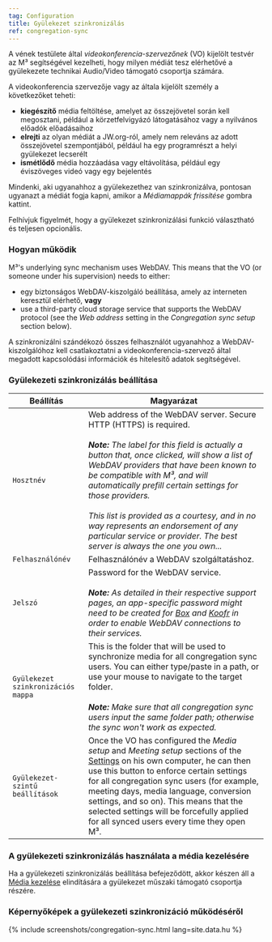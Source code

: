```yaml
---
tag: Configuration
title: Gyülekezet szinkronizálás
ref: congregation-sync
---
```


A vének testülete által *videokonferencia-szervezőnek* (VO) kijelölt testvér az M³ segítségével kezelheti, hogy milyen médiát tesz elérhetővé a gyülekezete technikai Audio/Video támogató csoportja számára.

A videokonferencia szervezője vagy az általa kijelölt személy a következőket teheti:

- **kiegészítő** média feltöltése, amelyet az összejövetel során kell megosztani, például a körzetfelvigyázó látogatásához vagy a nyilvános előadók előadásaihoz
- **elrejti** az olyan médiát a JW.org-ról, amely nem releváns az adott összejövetel szempontjából, például ha egy programrészt a helyi gyülekezet lecserélt
- **ismétlődő** média hozzáadása vagy eltávolítása, például egy éviszöveges videó vagy egy bejelentés

Mindenki, aki ugyanahhoz a gyülekezethez van szinkronizálva, pontosan ugyanazt a médiát fogja kapni, amikor a *Médiamappák frissítése* gombra kattint.

Felhívjuk figyelmét, hogy a gyülekezet szinkronizálási funkció választható és teljesen opcionális.

### Hogyan működik

M³'s underlying sync mechanism uses WebDAV. This means that the VO (or someone under his supervision) needs to either:

- egy biztonságos WebDAV-kiszolgáló beállítása, amely az interneten keresztül elérhető, **vagy**
- use a third-party cloud storage service that supports the WebDAV protocol (see the *Web address* setting in the *Congregation sync setup* section below).

A szinkronizálni szándékozó összes felhasználót ugyanahhoz a WebDAV-kiszolgálóhoz kell csatlakoztatni a videokonferencia-szervező által megadott kapcsolódási információk és hitelesítő adatok segítségével.

### Gyülekezeti szinkronizálás beállítása

| Beállítás                          | Magyarázat                                                                                                                                                                                                                                                                                                                                                                                                                                                                                                           |
| ---------------------------------- | -------------------------------------------------------------------------------------------------------------------------------------------------------------------------------------------------------------------------------------------------------------------------------------------------------------------------------------------------------------------------------------------------------------------------------------------------------------------------------------------------------------------- |
| `Hosztnév`                         | Web address of the WebDAV server. Secure HTTP (HTTPS) is required. <br><br> ***Note:** The label for this field is actually a button that, once clicked, will show a list of WebDAV providers that have been known to be compatible with M³, and will automatically prefill certain settings for those providers. <br><br> This list is provided as a courtesy, and in no way represents an endorsement of any particular service or provider. The best server is always the one you own...* |
| `Felhasználónév`                   | Felhasználónév a WebDAV szolgáltatáshoz.                                                                                                                                                                                                                                                                                                                                                                                                                                                                             |
| `Jelszó`                           | Password for the WebDAV service. <br><br> ***Note:** As detailed in their respective support pages, an app-specific password might need to be created for [Box](https://support.box.com/hc/en-us/articles/360043696414-WebDAV-with-Box) and [Koofr](https://koofr.eu/help/koofr_with_webdav/how-do-i-connect-a-service-to-koofr-through-webdav/) in order to enable WebDAV connections to their services.*                                                                                               |
| `Gyülekezet szinkronizációs mappa` | This is the folder that will be used to synchronize media for all congregation sync users. You can either type/paste in a path, or use your mouse to navigate to the target folder. <br><br> ***Note:** Make sure that all congregation sync users input the same folder path; otherwise the sync won't work as expected.*                                                                                                                                                                               |
| `Gyülekezet-szintű beállítások`    | Once the VO has configured the *Media setup* and *Meeting setup* sections of the [Settings]({{page.lang}}/#configuration) on his own computer, he can then use this button to enforce certain settings for all congregation sync users (for example, meeting days, media language, conversion settings, and so on). This means that the selected settings will be forcefully applied for all synced users every time they open M³.                                                                                   |

### A gyülekezeti szinkronizálás használata a média kezelésére

Ha a gyülekezeti szinkronizálás beállítása befejeződött, akkor készen áll a [Média kezelése]({{page.lang}}/#manage-media) elindítására a gyülekezet műszaki támogató csoportja részére.

### Képernyőképek a gyülekezeti szinkronizáció működéséről

{% include screenshots/congregation-sync.html lang=site.data.hu %}
